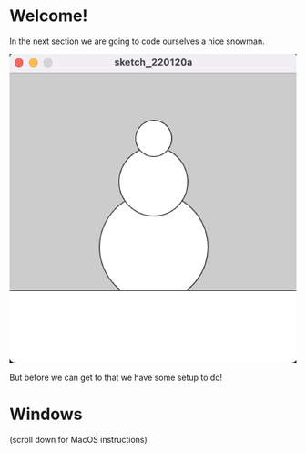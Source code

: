 # Welcome!
In the next section we are going to code ourselves a nice snowman.

![processing-snowman](/Assets/processing-snowman.png)

But before we can get to that we have some setup to do!

# Windows
(scroll down for MacOS instructions)